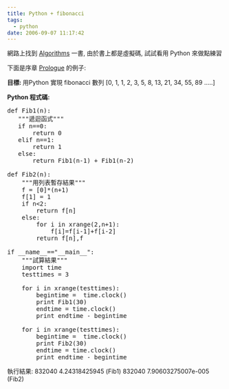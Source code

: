 ```yaml
---
title: Python + fibonacci
tags:
  - python
date: 2006-09-07 11:17:42
---
```


網路上找到 [Algorithms](http://www.cse.ucsd.edu/users/dasgupta/mcgrawhill/) 一書, 由於書上都是虛擬碼, 試試看用 Python 來做點練習

下面是序章 [Prologue](http://www.cse.ucsd.edu/users/dasgupta/mcgrawhill/chap0.pdf) 的例子:

<span style="font-weight: bold;">目標: </span>
用Python 實現 fibonacci 數列
[0, 1, 1, 2, 3, 5, 8, 13, 21, 34, 55, 89 .....]

<span style="font-weight: bold;">Python 程式碼:</span>

<pre>
def Fib1(n):
   """遞迴函式"""
   if n==0:
       return 0
   elif n==1:
       return 1
   else:
       return Fib1(n-1) + Fib1(n-2)

def Fib2(n):
    """用列表暫存結果"""
    f = [0]*(n+1)
    f[1] = 1
    if n<2:
        return f[n]
    else:
        for i in xrange(2,n+1):
            f[i]=f[i-1]+f[i-2]
        return f[n],f

if __name__=="__main__":
    """試算結果"""
    import time
    testtimes = 3

    for i in xrange(testtimes):
        begintime =  time.clock()
        print Fib1(30)
        endtime = time.clock()
        print endtime - begintime

    for i in xrange(testtimes):
        begintime =  time.clock()
        print Fib2(30)
        endtime = time.clock()
        print endtime - begintime
</pre>

執行結果:
832040
4.24318425945 (Fib1)
832040
7.90603275007e-005 (Fib2)